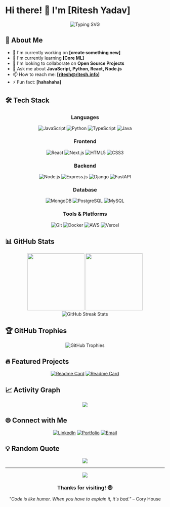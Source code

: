 # Hi there! 👋 I'm [Ritesh Yadav]

<div align="center">
  <img src="https://readme-typing-svg.herokuapp.com?font=Fira+Code&pause=1000&color=2196F3&center=true&vCenter=true&width=435&lines=Machine Learning Engineer;Back-end Developer;Open+Source+Enthusiast;Problem+Solver;Always+Learning" alt="Typing SVG" />
</div>

## 🚀 About Me

- 🔭 I'm currently working on **[create something new]**
- 🌱 I'm currently learning **[Core ML]**
- 👯 I'm looking to collaborate on **Open Source Projects**
- 💬 Ask me about **JavaScript, Python, React, Node.js**
- 📫 How to reach me: **[ritesh@ritesh.info]**
- ⚡ Fun fact: **[hahahaha]**

## 🛠️ Tech Stack

<div align="center">

### Languages
![JavaScript](https://img.shields.io/badge/JavaScript-F7DF1E?style=for-the-badge&logo=javascript&logoColor=black)
![Python](https://img.shields.io/badge/Python-3776AB?style=for-the-badge&logo=python&logoColor=white)
![TypeScript](https://img.shields.io/badge/TypeScript-007ACC?style=for-the-badge&logo=typescript&logoColor=white)
![Java](https://img.shields.io/badge/Java-ED8B00?style=for-the-badge&logo=java&logoColor=white)

### Frontend
![React](https://img.shields.io/badge/React-20232A?style=for-the-badge&logo=react&logoColor=61DAFB)
![Next.js](https://img.shields.io/badge/Next.js-000000?style=for-the-badge&logo=next.js&logoColor=white)
![HTML5](https://img.shields.io/badge/HTML5-E34F26?style=for-the-badge&logo=html5&logoColor=white)
![CSS3](https://img.shields.io/badge/CSS3-1572B6?style=for-the-badge&logo=css3&logoColor=white)

### Backend
![Node.js](https://img.shields.io/badge/Node.js-43853D?style=for-the-badge&logo=node.js&logoColor=white)
![Express.js](https://img.shields.io/badge/Express.js-404D59?style=for-the-badge)
![Django](https://img.shields.io/badge/Django-092E20?style=for-the-badge&logo=django&logoColor=white)
![FastAPI](https://img.shields.io/badge/FastAPI-005571?style=for-the-badge&logo=fastapi)

### Database
![MongoDB](https://img.shields.io/badge/MongoDB-4EA94B?style=for-the-badge&logo=mongodb&logoColor=white)
![PostgreSQL](https://img.shields.io/badge/PostgreSQL-316192?style=for-the-badge&logo=postgresql&logoColor=white)
![MySQL](https://img.shields.io/badge/MySQL-00000F?style=for-the-badge&logo=mysql&logoColor=white)

### Tools & Platforms
![Git](https://img.shields.io/badge/Git-F05032?style=for-the-badge&logo=git&logoColor=white)
![Docker](https://img.shields.io/badge/Docker-2496ED?style=for-the-badge&logo=docker&logoColor=white)
![AWS](https://img.shields.io/badge/AWS-232F3E?style=for-the-badge&logo=amazon-aws&logoColor=white)
![Vercel](https://img.shields.io/badge/Vercel-000000?style=for-the-badge&logo=vercel&logoColor=white)

</div>

## 📊 GitHub Stats

<div align="center">
  <img height="180em" src="https://github-readme-stats.vercel.app/api?username=ritesh-auth&show_icons=true&theme=tokyonight&include_all_commits=true&count_private=true"/>
  <img height="180em" src="https://github-readme-stats.vercel.app/api/top-langs/?username=[ritesh-auth]&layout=compact&langs_count=8&theme=tokyonight"/>
</div>

<div align="center">
  <img src="https://github-readme-streak-stats.herokuapp.com/?user=[YourUsername]&theme=tokyonight" alt="GitHub Streak Stats" />
</div>

## 🏆 GitHub Trophies
<div align="center">
  <img src="https://github-profile-trophy.vercel.app/?username=[YourUsername]&theme=tokyonight&row=1&column=7&margin-h=15&margin-w=5&no-bg=true" alt="GitHub Trophies" />
</div>

## 🔥 Featured Projects

<div align="center">

[![Readme Card](https://github-readme-stats.vercel.app/api/pin/?username=[ritesh-auth]&repo=[Repository1]&theme=tokyonight)](https://github.com/[YourUsername]/[Repository1])
[![Readme Card](https://github-readme-stats.vercel.app/api/pin/?username=[ritesh-auth]&repo=[Repository2]&theme=tokyonight)](https://github.com/[YourUsername]/[Repository2])

</div>

## 📈 Activity Graph
<div align="center">
  <img src="https://github-readme-activity-graph.vercel.app/graph?username=[ritesh-auth]&theme=tokyo-night&hide_border=true&area=true" />
</div>

## 🌐 Connect with Me

<div align="center">

[![LinkedIn](https://img.shields.io/badge/LinkedIn-0077B5?style=for-the-badge&logo=linkedin&logoColor=white)](https://www.linkedin.com/in/ritesh-yadav-auth)
[![Portfolio](https://img.shields.io/badge/Portfolio-FF5722?style=for-the-badge&logo=todoist&logoColor=white)](ritesh.info)
[![Email](https://img.shields.io/badge/Email-D14836?style=for-the-badge&logo=gmail&logoColor=white)](mailto:ritesh@ritesh.info)

</div>

## 💡 Random Quote
<div align="center">
  <img src="https://quotes-github-readme.vercel.app/api?type=horizontal&theme=tokyonight" />
</div>

---

<div align="center">
  <img src="https://komarev.com/ghpvc/?username=ritesh-auth&color=blueviolet&style=flat-square&label=Profile+Views" />
  
  ### Thanks for visiting! 😄
  
  *"Code is like humor. When you have to explain it, it's bad."* – Cory House
</div>
